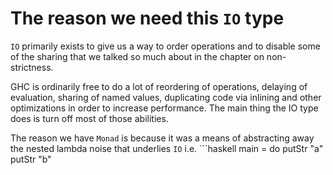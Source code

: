 # The reason we need this `IO` type

`IO` primarily exists to give us a way to order operations and to disable some
of the sharing that we talked so much about in the chapter on non-strictness.

GHC is ordinarily free to do a lot of reordering of operations, delaying of
evaluation, sharing of named values, duplicating code via inlining and other
optimizations in order to increase performance. The main thing the IO type does
is turn off most of those abilities.

The reason we have `Monad` is because it was a means of abstracting away the
nested lambda noise that underlies `IO` i.e. ```haskell
main = do
  putStr "a"
  putStr "b"
```

